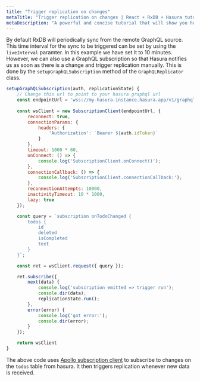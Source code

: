 ```yaml
---
title: "Trigger replication on changes"
metaTitle: "Trigger replication on changes | React + RxDB + Hasura tutorial"
metaDescription: "A powerful and concise tutorial that will show you how to build an offline first app with RxDB and Hasura."
---
```


By default RxDB will periodically sync from the remote GraphQL source. This time interval for the sync to be triggered can be set by using the `liveInterval` paramter. In this example we have set it to 10 minutes. However, we can also use a GraphQL subscription so that Hasura notifies us as soon as there is a change and trigger replication manually. This is done by the `setupGraphQLSubscription` method of the `GraphQLReplicator` class. 

```js
setupGraphQLSubscription(auth, replicationState) {
    // Change this url to point to your hasura graphql url
    const endpointUrl = 'wss://my-hasura-instance.hasura.app/v1/graphql'; 
    
    const wsClient = new SubscriptionClient(endpointUrl, {
        reconnect: true,
        connectionParams: {
            headers: {
                'Authorization': `Bearer ${auth.idToken}`
            }
        },
        timeout: 1000 * 60,
        onConnect: () => {
            console.log('SubscriptionClient.onConnect()');
        },
        connectionCallback: () => {
            console.log('SubscriptionClient.connectionCallback:');
        },
        reconnectionAttempts: 10000,
        inactivityTimeout: 10 * 1000,
        lazy: true
    });

    const query = `subscription onTodoChanged {
        todos {
            id
            deleted
            isCompleted
            text
        }       
    }`;

    const ret = wsClient.request({ query });

    ret.subscribe({
        next(data) {
            console.log('subscription emitted => trigger run');
            console.dir(data);
            replicationState.run();
        },
        error(error) {
            console.log('got error:');
            console.dir(error);
        }
    });

    return wsClient
}    
```

The above code uses [Apollo subscription client](https://github.com/apollographql/subscriptions-transport-ws) to subscribe to changes on the `todos` table from hasura. It then triggers replication whenever new data is received.